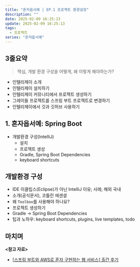 ```yaml
---
title: "혼저옵서예 | EP.1 프로젝트 환경설정"
description: ""
date: 2025-02-09 16:25:13
update: 2025-02-09 16:25:13
tags:
  - 프로젝트
series: "혼저옵서예"
---
```


## 3줄요약

> 핵심, 개발 환경 구성을 어떻게, 왜 이렇게 해야하는가?

- 인텔리제이 소개
- 인텔리제이 설치하기
- 인텔리제이 커뮤니티에서 프로젝트 생성하기
- 그레이들 프로젝트를 스프링 부트 프로젝트로 변경하기
- 인텔리제이에서 깃과 깃허브 사용하기

## 1. 혼자옵서예: Spring Boot

- 개발환경 구성(IntelliJ)
    - 설치
    - 프로젝트 생성
    - Gradle, Spring Boot Dependencies
    - keyboard shortcuts

## 개발환경 구성

- IDE 이클립스(Eclipse)가 아닌 IntelliJ 이유; 사례; 해외 국내
- 소개(공식문서), 코틀린 에센셜
- 왜 `Toolbox`를 사용해야 하나요?
- 프로젝트 생성하기
- Gradle -> Spring Boot Dependencies
- 팁과 노하우: keyboard shortcuts, plugins, live templates, todo

## 마치며

**<참고 자료>**

- [[스프링 부트와 AWS로 혼자 구현하는 웹 서비스] 출간 후기](https://jojoldu.tistory.com/463)
